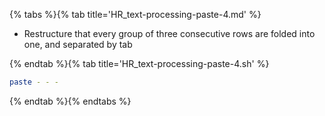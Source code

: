 {% tabs %}{% tab title='HR_text-processing-paste-4.md' %}

* Restructure that every group of three consecutive rows are folded into one, and separated by tab

{% endtab %}{% tab title='HR_text-processing-paste-4.sh' %}

```sh
paste - - -
```

{% endtab %}{% endtabs %}
